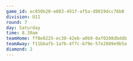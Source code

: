 ```yaml
---
game_id: ec850b20-e083-491f-af5a-d8019dcc76b0
division: U11
round: 7
day: Saturday
time: 8.30am
teamHome: ff8e8225-ec38-42eb-a0b9-8af0208dbddb
teamAway: f11bbafb-1a7b-4f7c-b79e-57e2089e9b5a
diamond: 2
---
```

